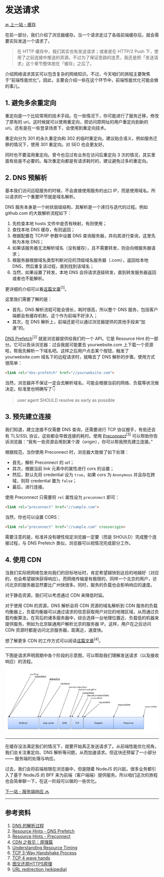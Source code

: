 # 发送请求

[🔙 上一站 - 缓存](../1-cache/README.md)

在前一部分，我们介绍了浏览器缓存。当一个请求走过了各级前端缓存后，就会需要实际发送一个请求了。

> 在 HTTP 缓存中，我们其实也有发送请求；或者是在 HTTP/2 Push 下，使用了之前连接中推送的资源。不过为了保证思路的连贯，我还是把「发送请求」这个章节整体放在「缓存」之后了。

介绍网络请求其实可以包含复杂的网络知识。不过，今天咱们的旅程主要聚焦于“前端性能优化”。因此，主要会介绍一些在这个环节中，前端性能优化可能会做的事儿。

## 1. 避免多余重定向

重定向是一个比较常用的技术手段。在一些情况下，你可能进行了服务迁移，修改了原有的 uri。这时候就可以使用重定向，把访问原网址的用户重定向到新的 uri。还有是在一些登录场景下，会使用到重定向技术。

重定向分为 301 的永久重定向和 302 的临时重定向。建议贴合语义，例如服务迁移的情况下，使用 301 重定向。对 SEO 也会更友好。

同时也不要滥用重定向。曾今也见过有业务在访问后重定向 3 次的情况，其实里面有些是不必要的。每次重定向都是有请求耗时的，建议避免过多的重定向。

## 2. DNS 预解析

基本我们访问远程服务的时候，不会直接使用服务的出口 IP，而是使用域名。所以请求的一个重要环节就是域名解析。

DNS 服务本身是一个树状层级结构，其解析是一个递归与迭代的过程。例如 github.com 的大致解析流程如下：

1. 先检查本地 hosts 文件中是否有映射，有则使用；
1. 查找本地 DNS 缓存，有则返回；
1. 根据配置在 TCP/IP 参数中设置 DNS 查询服务器，并向其进行查询，这里先称为本地 DNS；
1. 如果该服务器无法解析域名（没有缓存），且不需要转发，则会向根服务器请求；
1. 根服务器根据域名类型判断对应的顶级域名服务器（.com），返回给本地 DNS，然后重复该过程，直到找到该域名；
1. 当然，如果设置了转发，本地 DNS 会将请求逐级转发，直到转发服务器返回或者也不能解析。

更详细的介绍可以看[这篇文章](https://www.zhihu.com/question/23042131)<sup>[1]</sup>。

这里我们需要了解的是：

- 首先，DNS 解析流程可能会很长，耗时很高，所以整个 DNS 服务，包括客户端都会有缓存机制，这个作为前端不好涉入；
- 其次，在 DNS 解析上，前端还是可以通过浏览器提供的其他手段来“加速”的。

[DNS Prefetch](https://www.w3.org/TR/resource-hints/#dns-prefetch)<sup>[2]</sup> 就是浏览器提供给我们的一个 API。它是 Resource Hint 的一部分。它可以告诉浏览器：过会我就可能要去 yourwebsite.com 上下载一个资源啦，帮我先解析一下域名吧。这样之后用户点击某个按钮，触发了 yourwebsite.com 域名下的远程请求时，就略去了 DNS 解析的步骤。使用方式很简单：

```HTML
<link rel="dns-prefetch" href="//yourwebsite.com">
```

当然，浏览器并不保证一定会去解析域名，可能会根据当前的网络、负载等状况做决定。标准里也明确写了👇

> user agent SHOULD resolve as early as possible

## 3. 预先建立连接

我们知道，建立连接不仅需要 DNS 查询，还需要进行 TCP 协议握手，有些还会有 TLS/SSL 协议，这些都会导致连接的耗时。使用 [Preconnect](https://www.w3.org/TR/resource-hints/#preconnect)<sup>[3]</sup> 可以帮助你告诉浏览器：“我有一些资源会用到某个源（origin），你可以帮我预先建立连接。”

根据规范，当你使用 Preconnect 时，浏览器大致做了如下处理：

- 首先，解析 Preconnect 的 url；
- 其次，根据当前 link 元素中的属性进行 cors 的设置；
- 然后，默认先将 credential 设为 `true`，如果 cors 为 `Anonymous` 并且存在跨域，则将 credential 置为 `false`；
- 最后，进行连接。

使用 Preconnect 只需要将 `rel` 属性设为 `preconnect` 即可：

```HTML
<link rel="preconnect" href="//sample.com">
```

当然，你也可以设置 CORS：

```HTML
<link rel="preconnect" href="//sample.com" crossorigin>
```

需要注意的是，标准并没有硬性规定浏览器一定要（而是 SHOULD）完成整个连接过程，与 DNS Prefetch 类似，浏览器可以视情况完成部分工作。

## 4. 使用 CDN

当我们实际把网络包发向我们的目标地址时，肯定希望越快到达目的地越好（对应的，也会希望越快获得响应）。而网络传输是有极限的，同样一个北京的用户，访问北京的服务器显然要比广州快很多。同时，服务的负载也会影响响应的速度。

对于静态资源，我们可以考虑通过 CDN 来降低时延。

对于使用 CDN 的资源，DNS 解析会将 CDN 资源的域名解析到 CDN 服务的负载均衡器上，负载均衡器可以通过请求的信息获取用户对应的地理区域，从而通过负载均衡算法，在背后的诸多服务器中，综合选择一台地理位置近、负载低的机器来提供服务。例如为北京联通用户解析北京的服务器 IP。这样，用户在之后访问 CDN 资源时都是访问北京服务器，距离近，速度快。

想了解更多 CDN 的工作方式可以阅读[这篇文章](https://yq.aliyun.com/articles/577708)<sup>[4]</sup>。

---

下图是请求声明周期中各个阶段的示意图，可以帮助我们理解发送请求（以及接收响应）的流程。

![resource timing line](./img/resourcetiming.png)

---

在缓存没法满足我们的情况下，就要开始真正发送请求了。从前端性能优化视角，我们会关注重定向、DNS 解析等问题，从而加速请求。但这块还预留了一小部分 —— 服务端的处理与响应。

过去，我们会将前端局限在浏览器中，但是随着 NodeJS 的兴起，很多业务都引入了基于 NodeJS 的 BFF 来为前端（客户端端）提供服务。所以咱们这次的旅程也会简单聊一下，在这一阶段可以做的一些优化。

[下一站 - 服务端响应 🔜](../3-response/README.md)

---

## 参考资料

1. [DNS 的解析过程](https://www.zhihu.com/question/23042131)
1. [Resource Hints - DNS Prefetch](https://www.w3.org/TR/resource-hints/#dns-prefetch)
1. [Resource Hints - Preconnect](https://www.w3.org/TR/resource-hints/#preconnect)
1. [CDN 之我见：原理篇](https://yq.aliyun.com/articles/577708)
1. [Understanding Resource Timing](https://developers.google.com/web/tools/chrome-devtools/network/understanding-resource-timing)
1. [TCP 3-Way Handshake Process](https://www.geeksforgeeks.org/tcp-3-way-handshake-process/)
1. [TCP 4 wave hands](https://www.geeksforgeeks.org/tcp-connection-termination/)
1. [图文还原HTTPS原理](https://mp.weixin.qq.com/s/3NKOCOeIUF2SGJnY7II9hA)
1. [URL redirection (wikipedia)](https://en.wikipedia.org/wiki/URL_redirection)
